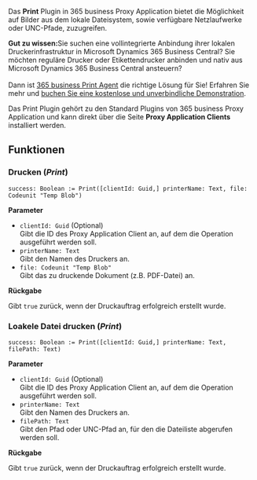 Das **Print** Plugin in 365 business Proxy Application bietet die Möglichkeit auf Bilder aus dem lokale Dateisystem, sowie verfügbare Netzlaufwerke oder UNC-Pfade, zuzugreifen.

<div class="alert alert-notice">
    <i class="fa-solid fa-notes"></i> <strong>Gut zu wissen:</strong>Sie suchen eine vollintegrierte Anbindung ihrer lokalen Druckerinfrastruktur in Microsoft Dynamics 365 Business Central? Sie m&ouml;chten reguläre Drucker oder Etikettendrucker anbinden und nativ aus Microsoft Dynamics 365 Business Central ansteuern?<br>
    <br>Dann ist <a href="https://365businessdev.com/produkte-loesungen/365-business-print-agent/" target="_blank">365 business Print Agent</a> die richtige L&ouml;sung f&uuml;r Sie! Erfahren Sie mehr und <a href="https://calendly.com/365businessdev" target="_blank">buchen Sie eine kostenlose und unverbindliche Demonstration</a>.
</div>

Das Print Plugin gehört zu den Standard Plugins von 365 business Proxy Application und kann direkt über die Seite **Proxy Application Clients** installiert werden.

## Funktionen

### Drucken (*Print*)

```al
success: Boolean := Print([clientId: Guid,] printerName: Text, file: Codeunit "Temp Blob")
```

**Parameter**

 - `clientId: Guid` (Optional)<br>
   Gibt die ID des Proxy Application Client an, auf dem die Operation ausgeführt werden soll.
 - `printerName: Text`<br>
   Gibt den Namen des Druckers an.
 - `file: Codeunit "Temp Blob"`<br>
   Gibt das zu druckende Dokument (z.B. PDF-Datei) an.

**Rückgabe**

Gibt `true` zurück, wenn der Druckauftrag erfolgreich erstellt wurde.

### Loakele Datei drucken (*Print*)

```al
success: Boolean := Print([clientId: Guid,] printerName: Text, filePath: Text)
```

**Parameter**

 - `clientId: Guid` (Optional)<br>
   Gibt die ID des Proxy Application Client an, auf dem die Operation ausgeführt werden soll.
 - `printerName: Text`<br>
   Gibt den Namen des Druckers an.
 - `filePath: Text`<br>
   Gibt den Pfad oder UNC-Pfad an, für den die Dateiliste abgerufen werden soll.

**Rückgabe**

Gibt `true` zurück, wenn der Druckauftrag erfolgreich erstellt wurde.
